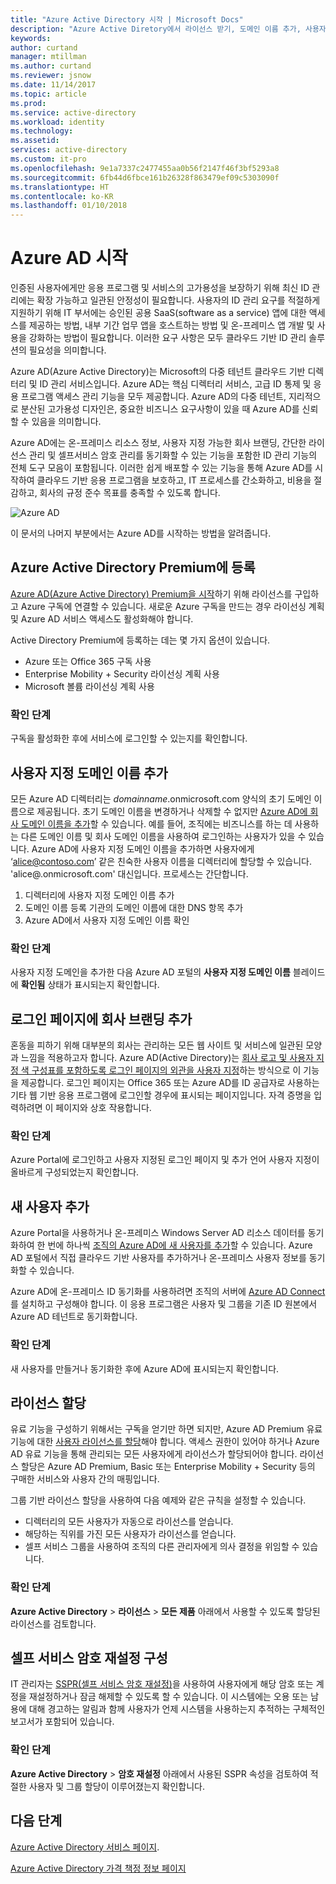 ```yaml
---
title: "Azure Active Directory 시작 | Microsoft Docs"
description: "Azure Active Diretory에서 라이선스 받기, 도메인 이름 추가, 사용자 지정 로그인 페이지 만들기 및 셀프 서비스 암호 재설정 추가"
keywords: 
author: curtand
manager: mtillman
ms.author: curtand
ms.reviewer: jsnow
ms.date: 11/14/2017
ms.topic: article
ms.prod: 
ms.service: active-directory
ms.workload: identity
ms.technology: 
ms.assetid: 
services: active-directory
ms.custom: it-pro
ms.openlocfilehash: 9e1a7337c2477455aa0b56f2147f46f3bf5293a8
ms.sourcegitcommit: 6fb44d6fbce161b26328f863479ef09c5303090f
ms.translationtype: HT
ms.contentlocale: ko-KR
ms.lasthandoff: 01/10/2018
---
```

# <a name="get-started-with-azure-ad"></a>Azure AD 시작
인증된 사용자에게만 응용 프로그램 및 서비스의 고가용성을 보장하기 위해 최신 ID 관리에는 확장 가능하고 일관된 안정성이 필요합니다. 사용자의 ID 관리 요구를 적절하게 지원하기 위해 IT 부서에는 승인된 공용 SaaS(software as a service) 앱에 대한 액세스를 제공하는 방법, 내부 기간 업무 앱을 호스트하는 방법 및 온-프레미스 앱 개발 및 사용을 강화하는 방법이 필요합니다. 이러한 요구 사항은 모두 클라우드 기반 ID 관리 솔루션의 필요성을 의미합니다.      

Azure AD(Azure Active Directory)는 Microsoft의 다중 테넌트 클라우드 기반 디렉터리 및 ID 관리 서비스입니다. Azure AD는 핵심 디렉터리 서비스, 고급 ID 통제 및 응용 프로그램 액세스 관리 기능을 모두 제공합니다. Azure AD의 다중 테넌트, 지리적으로 분산된 고가용성 디자인은, 중요한 비즈니스 요구사항이 있을 때 Azure AD를 신뢰할 수 있음을 의미합니다.

Azure AD에는 온-프레미스 리소스 정보, 사용자 지정 가능한 회사 브랜딩, 간단한 라이선스 관리 및 셀프서비스 암호 관리를 동기화할 수 있는 기능을 포함한 ID 관리 기능의 전체 도구 모음이 포함됩니다. 이러한 쉽게 배포할 수 있는 기능을 통해 Azure AD를 시작하여 클라우드 기반 응용 프로그램을 보호하고, IT 프로세스를 간소화하고, 비용을 절감하고, 회사의 규정 준수 목표를 충족할 수 있도록 합니다.

![Azure AD ](./media/get-started-azure-ad/Azure_Active_Directory.png)

이 문서의 나머지 부분에서는 Azure AD를 시작하는 방법을 알려줍니다. 

## <a name="sign-up-for-azure-active-directory-premium"></a>Azure Active Directory Premium에 등록
[Azure AD(Azure Active Directory) Premium을 시작](active-directory-get-started-premium.md)하기 위해 라이선스를 구입하고 Azure 구독에 연결할 수 있습니다. 새로운 Azure 구독을 만드는 경우 라이선싱 계획 및 Azure AD 서비스 액세스도 활성화해야 합니다. 

Active Directory Premium에 등록하는 데는 몇 가지 옵션이 있습니다. 

- Azure 또는 Office 365 구독 사용
- Enterprise Mobility + Security 라이선싱 계획 사용
- Microsoft 볼륨 라이선싱 계획 사용

### <a name="verification-step"></a>확인 단계
구독을 활성화한 후에 서비스에 로그인할 수 있는지를 확인합니다.

## <a name="add-a-custom-domain-name"></a>사용자 지정 도메인 이름 추가
모든 Azure AD 디렉터리는 *domainname*.onmicrosoft.com 양식의 초기 도메인 이름으로 제공됩니다. 초기 도메인 이름을 변경하거나 삭제할 수 없지만 [Azure AD에 회사 도메인 이름을 추가](add-custom-domain.md)할 수 있습니다. 예를 들어, 조직에는 비즈니스를 하는 데 사용하는 다른 도메인 이름 및 회사 도메인 이름을 사용하여 로그인하는 사용자가 있을 수 있습니다. Azure AD에 사용자 지정 도메인 이름을 추가하면 사용자에게 ‘alice@contoso.com’ 같은 친숙한 사용자 이름을 디렉터리에 할당할 수 있습니다. 'alice@.onmicrosoft.com' 대신입니다. 프로세스는 간단합니다.

1. 디렉터리에 사용자 지정 도메인 이름 추가
2. 도메인 이름 등록 기관의 도메인 이름에 대한 DNS 항목 추가
3. Azure AD에서 사용자 지정 도메인 이름 확인

### <a name="verification-step"></a>확인 단계
사용자 지정 도메인을 추가한 다음 Azure AD 포털의 **사용자 지정 도메인 이름** 블레이드에 **확인됨** 상태가 표시되는지 확인합니다.

## <a name="add-company-branding-to-your-sign-in-page"></a>로그인 페이지에 회사 브랜딩 추가 
혼동을 피하기 위해 대부분의 회사는 관리하는 모든 웹 사이트 및 서비스에 일관된 모양과 느낌을 적용하고자 합니다. Azure AD(Active Directory)는 [회사 로고 및 사용자 지정 색 구성표를 포함하도록 로그인 페이지의 외관을 사용자 지정](customize-branding.md)하는 방식으로 이 기능을 제공합니다. 로그인 페이지는 Office 365 또는 Azure AD를 ID 공급자로 사용하는 기타 웹 기반 응용 프로그램에 로그인할 경우에 표시되는 페이지입니다. 자격 증명을 입력하려면 이 페이지와 상호 작용합니다.

### <a name="verification-step"></a>확인 단계
Azure Portal에 로그인하고 사용자 지정된 로그인 페이지 및 추가 언어 사용자 지정이 올바르게 구성되었는지 확인합니다. 

## <a name="add-new-users"></a>새 사용자 추가
Azure Portal을 사용하거나 온-프레미스 Windows Server AD 리소스 데이터를 동기화하여 한 번에 하나씩 [조직의 Azure AD에 새 사용자를 추가](add-users-azure-active-directory.md)할 수 있습니다. Azure AD 포털에서 직접 클라우드 기반 사용자를 추가하거나 온-프레미스 사용자 정보를 동기화할 수 있습니다.

Azure AD에 온-프레미스 ID 동기화를 사용하려면 조직의 서버에 [Azure AD Connect](https://docs.microsoft.com/azure/active-directory/connect/active-directory-aadconnect)를 설치하고 구성해야 합니다. 이 응용 프로그램은 사용자 및 그룹을 기존 ID 원본에서 Azure AD 테넌트로 동기화합니다.

### <a name="verification-step"></a>확인 단계
새 사용자를 만들거나 동기화한 후에 Azure AD에 표시되는지 확인합니다.

## <a name="assign-licenses"></a>라이선스 할당
유료 기능을 구성하기 위해서는 구독을 얻기만 하면 되지만, Azure AD Premium 유료 기능에 대한 [사용자 라이선스를 할당](license-users-groups.md)해야 합니다. 액세스 권한이 있어야 하거나 Azure AD 유료 기능을 통해 관리되는 모든 사용자에게 라이선스가 할당되어야 합니다. 라이선스 할당은 Azure AD Premium, Basic 또는 Enterprise Mobility + Security 등의 구매한 서비스와 사용자 간의 매핑입니다.

그룹 기반 라이선스 할당을 사용하여 다음 예제와 같은 규칙을 설정할 수 있습니다.

- 디렉터리의 모든 사용자가 자동으로 라이선스를 얻습니다.
- 해당하는 직위를 가진 모든 사용자가 라이선스를 얻습니다.
- 셀프 서비스 그룹을 사용하여 조직의 다른 관리자에게 의사 결정을 위임할 수 있습니다.

### <a name="verification-step"></a>확인 단계
**Azure Active Directory** > **라이선스** > **모든 제품** 아래에서 사용할 수 있도록 할당된 라이선스를 검토합니다.

## <a name="configure-self-service-password-reset"></a>셀프 서비스 암호 재설정 구성
IT 관리자는 [SSPR(셀프 서비스 암호 재설정)](active-directory-passwords-getting-started.md)을 사용하여 사용자에게 해당 암호 또는 계정을 재설정하거나 잠금 해제할 수 있도록 할 수 있습니다. 이 시스템에는 오용 또는 남용에 대해 경고하는 알림과 함께 사용자가 언제 시스템을 사용하는지 추적하는 구체적인 보고서가 포함되어 있습니다.

### <a name="verification-step"></a>확인 단계
**Azure Active Directory** > **암호 재설정** 아래에서 사용된 SSPR 속성을 검토하여 적절한 사용자 및 그룹 할당이 이루어졌는지 확인합니다. 


## <a name="next-steps"></a>다음 단계
[Azure Active Directory 서비스 페이지](https://azure.microsoft.com/services/active-directory/).

[Azure Active Directory 가격 책정 정보 페이지](https://azure.microsoft.com/pricing/details/active-directory/)